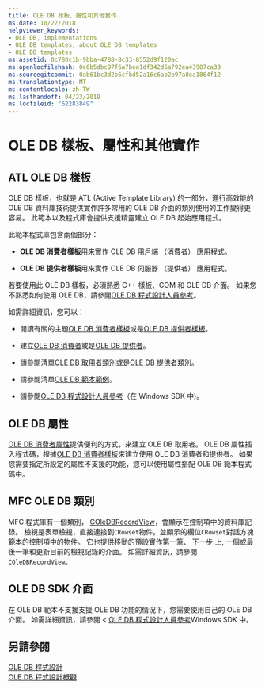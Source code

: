 ```yaml
---
title: OLE DB 樣板、屬性和其他實作
ms.date: 10/22/2018
helpviewer_keywords:
- OLE DB, implementations
- OLE DB templates, about OLE DB templates
- OLE DB templates
ms.assetid: 0c780c1b-9bba-4788-8c33-8552d9f120ac
ms.openlocfilehash: 0e6b5dbc97f6a7bea1df342d6a792ea43907ca33
ms.sourcegitcommit: 0ab61bc3d2b6cfbd52a16c6ab2b97a8ea1864f12
ms.translationtype: MT
ms.contentlocale: zh-TW
ms.lasthandoff: 04/23/2019
ms.locfileid: "62283849"
---
```

# <a name="ole-db-templates-attributes-and-other-implementations"></a>OLE DB 樣板、屬性和其他實作

## <a name="atl-ole-db-templates"></a>ATL OLE DB 樣板

OLE DB 樣板，也就是 ATL (Active Template Library) 的一部分，進行高效能的 OLE DB 資料庫技術提供實作許多常用的 OLE DB 介面的類別使用的工作變得更容易。 此範本以及程式庫會提供支援精靈建立 OLE DB 起始應用程式。

此範本程式庫包含兩個部分：

- **OLE DB 消費者樣板**用來實作 OLE DB 用戶端 （消費者） 應用程式。

- **OLE DB 提供者樣板**用來實作 OLE DB 伺服器 （提供者） 應用程式。

若要使用此 OLE DB 樣板，必須熟悉 C++ 樣板、COM 和 OLE DB 介面。 如果您不熟悉如何使用 OLE DB，請參閱[OLE DB 程式設計人員參考](/sql/connect/oledb/ole-db/oledb-driver-for-sql-server-programming)。

如需詳細資訊，您可以：

- 閱讀有關的主題[OLE DB 消費者樣板](../../data/oledb/ole-db-consumer-templates-cpp.md)或是[OLE DB 提供者樣板](../../data/oledb/ole-db-provider-templates-cpp.md)。

- 建立[OLE DB 消費者](../../data/oledb/creating-an-ole-db-consumer.md)或是[OLE DB 提供者](../../data/oledb/creating-an-ole-db-provider.md)。

- 請參閱清單[OLE DB 取用者類別](../../data/oledb/ole-db-consumer-templates-reference.md)或是[OLE DB 提供者類別](../../data/oledb/ole-db-provider-templates-reference.md)。

- 請參閱清單[OLE DB 範本範例](https://github.com/Microsoft/VCSamples)。

- 請參閱[OLE DB 程式設計人員參考](/sql/connect/oledb/ole-db/oledb-driver-for-sql-server-programming)（在 Windows SDK 中)。

## <a name="ole-db-attributes"></a>OLE DB 屬性

[OLE DB 消費者屬性](../../windows/ole-db-consumer-attributes.md)提供便利的方式，來建立 OLE DB 取用者。 OLE DB 屬性插入程式碼，根據[OLE DB 消費者樣板](../../data/oledb/ole-db-consumer-templates-reference.md)來建立使用 OLE DB 消費者和提供者。 如果您需要指定所設定的屬性不支援的功能，您可以使用屬性搭配 OLE DB 範本程式碼中。

## <a name="mfc-ole-db-classes"></a>MFC OLE DB 類別

MFC 程式庫有一個類別， [COleDBRecordView](../../mfc/reference/coledbrecordview-class.md)，會顯示在控制項中的資料庫記錄。 檢視是表單檢視，直接連接到`CRowset`物件，並顯示的欄位`CRowset`對話方塊範本的控制項中的物件。 它也提供移動的預設實作第一筆、 下一步 上, 一個或最後一筆和更新目前的檢視記錄的介面。 如需詳細資訊，請參閱`COleDBRecordView`。

## <a name="ole-db-sdk-interfaces"></a>OLE DB SDK 介面

在 OLE DB 範本不支援支援 OLE DB 功能的情況下，您需要使用自己的 OLE DB 介面。 如需詳細資訊，請參閱 < [OLE DB 程式設計人員參考](/sql/connect/oledb/ole-db/oledb-driver-for-sql-server-programming)Windows SDK 中。

## <a name="see-also"></a>另請參閱

[OLE DB 程式設計](../../data/oledb/ole-db-programming.md)<br/>
[OLE DB 程式設計概觀](../../data/oledb/ole-db-programming-overview.md)
